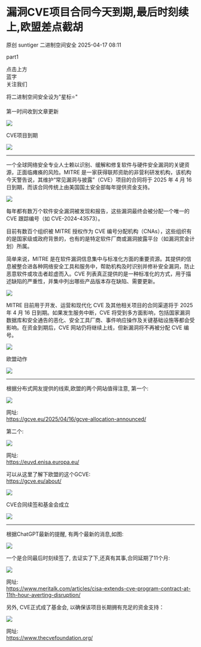 #  漏洞CVE项目合同今天到期,最后时刻续上,欧盟差点截胡   
原创 suntiger  二进制空间安全   2025-04-17 08:11  
  
part1  
  
  
点击上方  
蓝字  
关注我们  
  
  
  
将二进制空间安全设为"星标⭐️"  
  
第一时间收到文章更新  
  
  
![](https://mmbiz.qpic.cn/mmbiz_png/0nJYWtDC09c1Z5Ww9icp5JCrkFmQfnfMvky2y8k2Oia2jHIk6sibzyGWIMToCH6pXwYlGQDF2oXs7Dwwic0NcQVrtg/640?wx_fmt=png&from=appmsg "")  
  
CVE项目到期  
  
![](https://mmbiz.qpic.cn/sz_mmbiz_png/Jvjqp3Onh5HSj7mial4F6yAKfx5C18X3xpayzerwxFqNId2siclwCAMW1xkiaJdyA6icoWpjaqUcCH5YIwjTAPVNJQ/640?from=appmsg "")  
  
  
****  
一个全球网络安全专业人士赖以识别、缓解和修复软件与硬件安全漏洞的关键资源，正面临瘫痪的风险。MITRE 是一家获得联邦资助的非营利研发机构，该机构今天警告说，其维护“常见漏洞与披露”（CVE）项目的合同将于 2025 年 4 月 16 日到期，而该合同传统上由美国国土安全部每年提供资金支持。  
  
![](https://mmbiz.qpic.cn/mmbiz_png/0nJYWtDC09c1Z5Ww9icp5JCrkFmQfnfMvvEGOicF8gyOgvzeGib1noxIqFGTJS2SdPoyvvYhCRCBoGXqeBAs5PSoA/640?wx_fmt=png&from=appmsg "")  
  
每年都有数万个软件安全漏洞被发现和报告，这些漏洞最终会被分配一个唯一的 CVE 跟踪编号（如 CVE-2024-43573）。  
  
目前有数百个组织被 MITRE 授权作为 CVE 编号分配机构（CNAs），这些组织有的是国家级或政府背景的，也有的是特定软件厂商或漏洞披露平台（如漏洞赏金计划）所属。  
  
简单来说，MITRE 是在软件漏洞信息集中与标准化方面的重要资源。其提供的信息被整合进各种网络安全工具和服务中，帮助机构及时识别并修补安全漏洞，防止恶意软件或攻击者趁虚而入。CVE 列表真正提供的是一种标准化的方式，用于描述缺陷的严重性，并集中列出哪些产品版本存在缺陷、需要更新。  
  
![](https://mmbiz.qpic.cn/mmbiz_png/0nJYWtDC09c1Z5Ww9icp5JCrkFmQfnfMvVicMcgF5kNBIqhk97MbamGfuQw8HeYf22Dl18RGeiarP3kHIZWicGgDtg/640?wx_fmt=png&from=appmsg "")  
  
MITRE 目前用于开发、运营和现代化 CVE 及其他相关项目的合同渠道将于 2025 年 4 月 16 日到期。如果发生服务中断，CVE 将受到多方面影响，包括国家漏洞数据库和安全通告的恶化、安全工具厂商、事件响应操作及关键基础设施等都会受影响。在资金到期后，CVE 网站仍将继续上线，但新漏洞将不再被分配 CVE 编号。  
  
  
![](https://mmbiz.qpic.cn/mmbiz_png/0nJYWtDC09c1Z5Ww9icp5JCrkFmQfnfMvky2y8k2Oia2jHIk6sibzyGWIMToCH6pXwYlGQDF2oXs7Dwwic0NcQVrtg/640?wx_fmt=png&from=appmsg "")  
  
欧盟动作  
  
![](https://mmbiz.qpic.cn/sz_mmbiz_png/Jvjqp3Onh5HSj7mial4F6yAKfx5C18X3xpayzerwxFqNId2siclwCAMW1xkiaJdyA6icoWpjaqUcCH5YIwjTAPVNJQ/640?from=appmsg "")  
  
  
****  
根据分布式网友提供的线索,欧盟的两个网站值得注意, 第一个:  
  
![](https://mmbiz.qpic.cn/mmbiz_png/0nJYWtDC09c1Z5Ww9icp5JCrkFmQfnfMv9DIVd07Ul9aI3RNUIg25PJqiazBNiak6lk4UvuwJ56c13mhKMA9OVQjA/640?wx_fmt=png&from=appmsg "")  
  
网址:   
https://gcve.eu/2025/04/16/gcve-allocation-announced/  
  
第二个:  
  
![](https://mmbiz.qpic.cn/mmbiz_png/0nJYWtDC09c1Z5Ww9icp5JCrkFmQfnfMvHGiavkY3QlicG3CHtuWjLzmaWC1pbn2pvUT9jpsY9xQxJOqzGKxmziaXg/640?wx_fmt=png&from=appmsg "")  
  
网址:  
https://euvd.enisa.europa.eu/  
  
可以从这里了解下欧盟的这个GCVE:   
https://gcve.eu/about/  
  
  
![](https://mmbiz.qpic.cn/mmbiz_png/0nJYWtDC09c1Z5Ww9icp5JCrkFmQfnfMvky2y8k2Oia2jHIk6sibzyGWIMToCH6pXwYlGQDF2oXs7Dwwic0NcQVrtg/640?wx_fmt=png&from=appmsg "")  
  
CVE合同续签和基金会成立  
  
![](https://mmbiz.qpic.cn/sz_mmbiz_png/Jvjqp3Onh5HSj7mial4F6yAKfx5C18X3xpayzerwxFqNId2siclwCAMW1xkiaJdyA6icoWpjaqUcCH5YIwjTAPVNJQ/640?from=appmsg "")  
  
  
****  
根据ChatGPT最新的提醒, 有两个最新的消息,如图:  
  
![](https://mmbiz.qpic.cn/mmbiz_png/0nJYWtDC09c1Z5Ww9icp5JCrkFmQfnfMvTW1iavIu4dcj9VcvhiafcldcGQHcTMeT6kBEMx3lUUsKJaggr7Oc3P1g/640?wx_fmt=png&from=appmsg "")  
  
一个是合同最后时刻续签了, 去证实了下,还真有其事,合同延期了11个月:  
  
![](https://mmbiz.qpic.cn/mmbiz_png/0nJYWtDC09c1Z5Ww9icp5JCrkFmQfnfMv0VmCMvVeWd4TmBa9uuc65bEMlz2gNENic9TDaI1mJnjBw7verw0CDxA/640?wx_fmt=png&from=appmsg "")  
  
网址:   
https://www.meritalk.com/articles/cisa-extends-cve-program-contract-at-11th-hour-averting-disruption/  
  
另外, CVE正式成了基金会, 以确保该项目长期拥有充足的资金支持：  
  
![](https://mmbiz.qpic.cn/mmbiz_png/0nJYWtDC09c1Z5Ww9icp5JCrkFmQfnfMvXhsfau6o9Pic0DyJol4Q0XxmeibEKemVvicKPNJibjVPCoTJkL7ors1BicA/640?wx_fmt=png&from=appmsg "")  
  
网址:  
https://www.thecvefoundation.org/  
  
